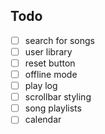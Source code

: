 ## Todo

- [ ] search for songs
- [ ] user library
- [ ] reset button
- [ ] offline mode
- [ ] play log
- [ ] scrollbar styling
- [ ] song playlists
- [ ] calendar
